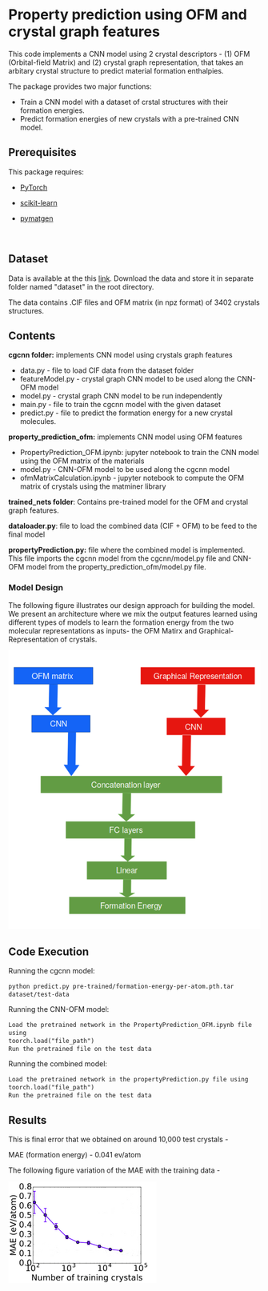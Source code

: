 # Property prediction using OFM and crystal graph features 

This code implements a CNN model using 2 crystal descriptors - (1)   OFM (Orbital-field Matrix) and (2) crystal graph representation, that takes an arbitary crystal structure to predict material formation enthalpies.

The package provides two major functions:

- Train a CNN model with a dataset of crstal structures with their formation energies.
- Predict formation energies of new crystals with a pre-trained CNN model.

## Prerequisites

This package requires:

- [PyTorch](http://pytorch.org/)

- [scikit-learn](http://scikit-learn.org/stable/)

- [pymatgen](http://pymatgen.org/)

  ​

## Dataset 

Data is available at the this [link](https://rebrand.ly/mixture-net-dataset). Download the data and store it in separate folder named "dataset" in the root directory.

The data contains .CIF files and OFM matrix (in npz format) of 3402 crystals structures.

## Contents 

**cgcnn folder:** implements CNN model using crystals graph features

- data.py - file to load CIF data from the dataset folder
- featureModel.py - crystal graph CNN model to be used along the CNN-OFM model
- model.py - crystal graph CNN model to be run independently
- main.py - file to train the cgcnn model with the given dataset
- predict.py - file to predict the formation energy for a new crystal molecules.

**property_prediction_ofm:** implements CNN model using OFM features

- PropertyPrediction_OFM.ipynb: jupyter notebook to train the CNN model using the OFM matrix of the materials
- model.py - CNN-OFM model to be used along the cgcnn model 
- ofmMatrixCalculation.ipynb - jupyter notebook to compute the OFM matrix of crystals using the matminer library

**trained_nets folder**: Contains pre-trained model for the OFM and crystal graph features.

**dataloader.py**: file to load the combined data (CIF + OFM) to be feed to the final model

**propertyPrediction.py:** file where the combined model is implemented. This file imports the cgcnn model from the cgcnn/model.py file and CNN-OFM model from the property_prediction_ofm/model.py file.

### Model Design

The following figure illustrates our design approach for building the model.  We present an architecture where we mix the output features learned using different types of models to learn the formation energy from the two molecular representations as inputs- the OFM Matirx and Graphical-Representation of crystals.

![ofmNet_CGCNN](ofmNet_CGCNN.png)

## Code Execution

Running the cgcnn model:

```
python predict.py pre-trained/formation-energy-per-atom.pth.tar dataset/test-data
```

Running the CNN-OFM model:

```
Load the pretrained network in the PropertyPrediction_OFM.ipynb file using
toorch.load("file_path")
Run the pretrained file on the test data
```

Running the combined model:

```
Load the pretrained network in the propertyPrediction.py file using
toorch.load("file_path")
Run the pretrained file on the test data
```

## Results

This is final error that we obtained on around 10,000 test crystals - 

MAE (formation energy) - 0.041 ev/atom

The following figure variation of the MAE with the training data - 

![MAE_variation](MAE_variation.png)